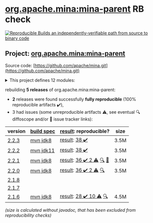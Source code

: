 [org.apache.mina:mina-parent](https://central.sonatype.com/artifact/org.apache.mina/mina-parent/2.2.3/versions) RB check
=======

[![Reproducible Builds](https://reproducible-builds.org/images/logos/rb.svg) an independently-verifiable path from source to binary code](https://reproducible-builds.org/)

## Project: [org.apache.mina:mina-parent](https://central.sonatype.com/artifact/org.apache.mina/mina-parent/2.2.3/versions)

Source code: [https://github.com/apache/mina.git](https://github.com/apache/mina.git)

<details><summary>This project defines 12 modules:</summary>

* [org.apache.mina:mina-core](https://central.sonatype.com/artifact/org.apache.mina/mina-core/2.2.3)
* [org.apache.mina:mina-example](https://central.sonatype.com/artifact/org.apache.mina/mina-example/2.2.3)
* [org.apache.mina:mina-filter-compression](https://central.sonatype.com/artifact/org.apache.mina/mina-filter-compression/2.2.3)
* [org.apache.mina:mina-http](https://central.sonatype.com/artifact/org.apache.mina/mina-http/2.2.3)
* [org.apache.mina:mina-integration-beans](https://central.sonatype.com/artifact/org.apache.mina/mina-integration-beans/2.2.3)
* [org.apache.mina:mina-integration-jmx](https://central.sonatype.com/artifact/org.apache.mina/mina-integration-jmx/2.2.3)
* [org.apache.mina:mina-integration-ognl](https://central.sonatype.com/artifact/org.apache.mina/mina-integration-ognl/2.2.3)
* [org.apache.mina:mina-integration-xbean](https://central.sonatype.com/artifact/org.apache.mina/mina-integration-xbean/2.2.3)
* [org.apache.mina:mina-legal](https://central.sonatype.com/artifact/org.apache.mina/mina-legal/2.2.3)
* [org.apache.mina:mina-parent](https://central.sonatype.com/artifact/org.apache.mina/mina-parent/2.2.3)
* [org.apache.mina:mina-statemachine](https://central.sonatype.com/artifact/org.apache.mina/mina-statemachine/2.2.3)
* [org.apache.mina:mina-transport-apr](https://central.sonatype.com/artifact/org.apache.mina/mina-transport-apr/2.2.3)
</details>

rebuilding **5 releases** of org.apache.mina:mina-parent:
- **2** releases were found successfully **fully reproducible** (100% reproducible artifacts :heavy_check_mark:),
- 3 had issues (some unreproducible artifacts :warning:, see eventual :mag: diffoscope and/or :memo: issue tracker links):

| version | [build spec](/BUILDSPEC.md) | [result](https://reproducible-builds.org/docs/jvm/): reproducible? | size |
| -- | --------- | ------ | -- |
| [2.2.3](https://central.sonatype.com/artifact/org.apache.mina/mina-parent/2.2.3/pom) | [mvn jdk8](mina-2.2.3.buildspec) | [result](mina-parent-2.2.3.buildinfo): [38 :heavy_check_mark: ](mina-parent-2.2.3.buildcompare) | 3.5M |
| [2.2.2](https://central.sonatype.com/artifact/org.apache.mina/mina-parent/2.2.2/pom) | [mvn jdk11](mina-2.2.2.buildspec) | [result](mina-parent-2.2.2.buildinfo): [38 :heavy_check_mark: ](mina-parent-2.2.2.buildcompare) | 3.5M |
| [2.2.1](https://central.sonatype.com/artifact/org.apache.mina/mina-parent/2.2.1/pom) | [mvn jdk8](mina-2.2.1.buildspec) | [result](mina-parent-2.2.1.buildinfo): [36 :heavy_check_mark:  2 :warning:](mina-parent-2.2.1.buildcompare) [:mag:](mina-parent-2.2.1.diffoscope) [:memo:](https://github.com/apache/mina/pull/34) | 3.5M |
| [2.2.0](https://central.sonatype.com/artifact/org.apache.mina/mina-parent/2.2.0/pom) | [mvn jdk8](mina-2.2.0.buildspec) | [result](mina-parent-2.2.0.buildinfo): [36 :heavy_check_mark:  2 :warning:](mina-parent-2.2.0.buildcompare) [:mag:](mina-parent-2.2.0.diffoscope) | 3.5M |
| [2.1.8](https://central.sonatype.com/artifact/org.apache.mina/mina-parent/2.1.8/pom) | | | |
| [2.1.7](https://central.sonatype.com/artifact/org.apache.mina/mina-parent/2.1.7/pom) | | | |
| [2.1.6](https://central.sonatype.com/artifact/org.apache.mina/mina-parent/2.1.6/pom) | [mvn jdk8](mina-2.1.6.buildspec) | [result](mina-parent-2.1.6.buildinfo): [28 :heavy_check_mark:  10 :warning:](mina-parent-2.1.6.buildcompare) [:mag:](mina-parent-2.1.6.diffoscope) | 4.5M |

<i>(size is calculated without javadoc, that has been excluded from reproducibility checks)</i>
